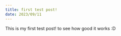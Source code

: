 ```yaml
---
title: first test post!
date: 2023/09/11
---
```


This is my first test post! to see how good it works :D